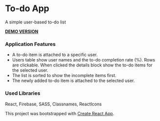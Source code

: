 # To-do App

A simple user-based to-do list  
     
  
 **[DEMO VERSION]()**
### Application Features 

- A to-do item is attached to a specific user.
- Users table show user names and the to-do completion rate (%). Rows are clickable. When clicked the details block show the to-do items for the selected user.
-  The list is sorted to show the incomplete items first.
-  The newly added to-do item is attached to the selected user.
 
### Used Libraries

React, Firebase, SASS, Classnames, ReactIcons   


This project was bootstrapped with [Create React App](https://github.com/facebook/create-react-app).